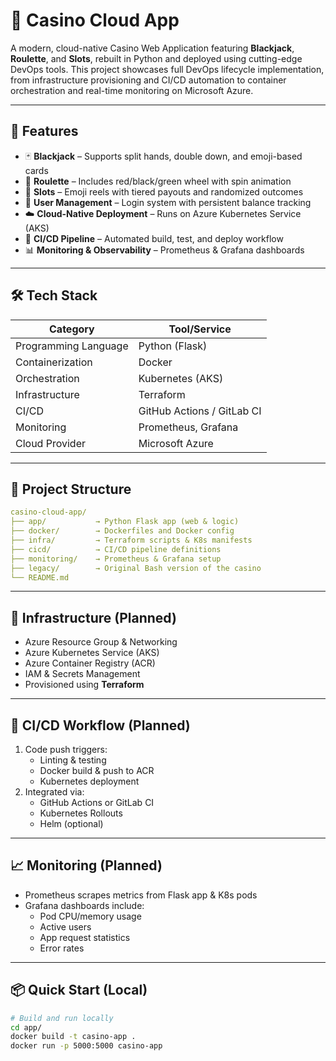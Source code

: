 # 🎰 Casino Cloud App

A modern, cloud-native Casino Web Application featuring **Blackjack**, **Roulette**, and **Slots**, rebuilt in Python and deployed using cutting-edge DevOps tools. This project showcases full DevOps lifecycle implementation, from infrastructure provisioning and CI/CD automation to container orchestration and real-time monitoring on Microsoft Azure.

---

## 🚀 Features

- 🃏 **Blackjack** – Supports split hands, double down, and emoji-based cards  
- 🎡 **Roulette** – Includes red/black/green wheel with spin animation  
- 🎰 **Slots** – Emoji reels with tiered payouts and randomized outcomes  
- 👤 **User Management** – Login system with persistent balance tracking  
- ☁️ **Cloud-Native Deployment** – Runs on Azure Kubernetes Service (AKS)  
- 🔄 **CI/CD Pipeline** – Automated build, test, and deploy workflow  
- 📊 **Monitoring & Observability** – Prometheus & Grafana dashboards  

---

## 🛠 Tech Stack

| Category             | Tool/Service                      |
|----------------------|-----------------------------------|
| Programming Language | Python (Flask)                    |
| Containerization     | Docker                            |
| Orchestration        | Kubernetes (AKS)                  |
| Infrastructure       | Terraform                         |
| CI/CD                | GitHub Actions / GitLab CI        |
| Monitoring           | Prometheus, Grafana               |
| Cloud Provider       | Microsoft Azure                   |

---

## 📁 Project Structure

```yaml
casino-cloud-app/
├── app/           → Python Flask app (web & logic)
├── docker/        → Dockerfiles and Docker config
├── infra/         → Terraform scripts & K8s manifests
├── cicd/          → CI/CD pipeline definitions
├── monitoring/    → Prometheus & Grafana setup
├── legacy/        → Original Bash version of the casino
└── README.md
```

---

## 🧱 Infrastructure (Planned)

- Azure Resource Group & Networking  
- Azure Kubernetes Service (AKS)  
- Azure Container Registry (ACR)  
- IAM & Secrets Management  
- Provisioned using **Terraform**  

---

## 🔄 CI/CD Workflow (Planned)

1. Code push triggers:
   - Linting & testing  
   - Docker build & push to ACR  
   - Kubernetes deployment  
2. Integrated via:
   - GitHub Actions or GitLab CI  
   - Kubernetes Rollouts  
   - Helm (optional)  

---

## 📈 Monitoring (Planned)

- Prometheus scrapes metrics from Flask app & K8s pods  
- Grafana dashboards include:
  - Pod CPU/memory usage  
  - Active users  
  - App request statistics  
  - Error rates  

---

## 📦 Quick Start (Local)

```bash
# Build and run locally
cd app/
docker build -t casino-app .
docker run -p 5000:5000 casino-app
```
